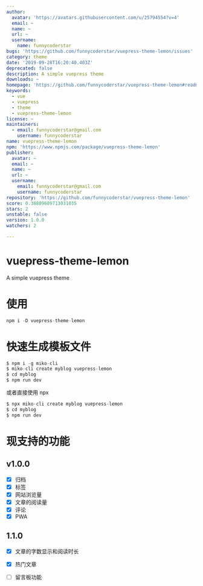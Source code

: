 ```yaml
---
author:
  avatar: 'https://avatars.githubusercontent.com/u/25794554?v=4'
  email: ~
  name: ~
  url: ~
  username:
    name: funnycoderstar
bugs: 'https://github.com/funnycoderstar/vuepress-theme-lemon/issues'
category: theme
date: '2019-09-28T16:20:40.403Z'
deprecated: false
description: A simple vuepress theme
downloads: ~
homepage: 'https://github.com/funnycoderstar/vuepress-theme-lemon#readme'
keywords:
  - vue
  - vuepress
  - theme
  - vuepress-theme-lemon
license: ~
maintainers:
  - email: funnycoderstar@gmail.com
    username: funnycoderstar
name: vuepress-theme-lemon
npm: 'https://www.npmjs.com/package/vuepress-theme-lemon'
publisher:
  avatar: ~
  email: ~
  name: ~
  url: ~
  username:
    email: funnycoderstar@gmail.com
    username: funnycoderstar
repository: 'https://github.com/funnycoderstar/vuepress-theme-lemon'
score: 0.38809609713031035
stars: 2
unstable: false
version: 1.0.0
watchers: 2

---
```


# vuepress-theme-lemon
A simple vuepress theme

# 使用
```js
npm i -D vuepress-theme-lemon
```
# 快速生成模板文件
```js
$ npm i -g miko-cli
$ miko-cli create myblog vuepress-lemon
$ cd myblog
$ npm run dev
```
或者直接使用 npx

```js
$ npx miko-cli create myblog vuepress-lemon
$ cd myblog
$ npm run dev
```

# 现支持的功能

## v1.0.0
- [X] 归档
- [X] 标签
- [X] 网站浏览量
- [X] 文章的阅读量
- [X] 评论
- [X] PWA

## 1.1.0
- [X] 文章的字数显示和阅读时长
- [X] 热门文章
- [ ] 留言板功能




